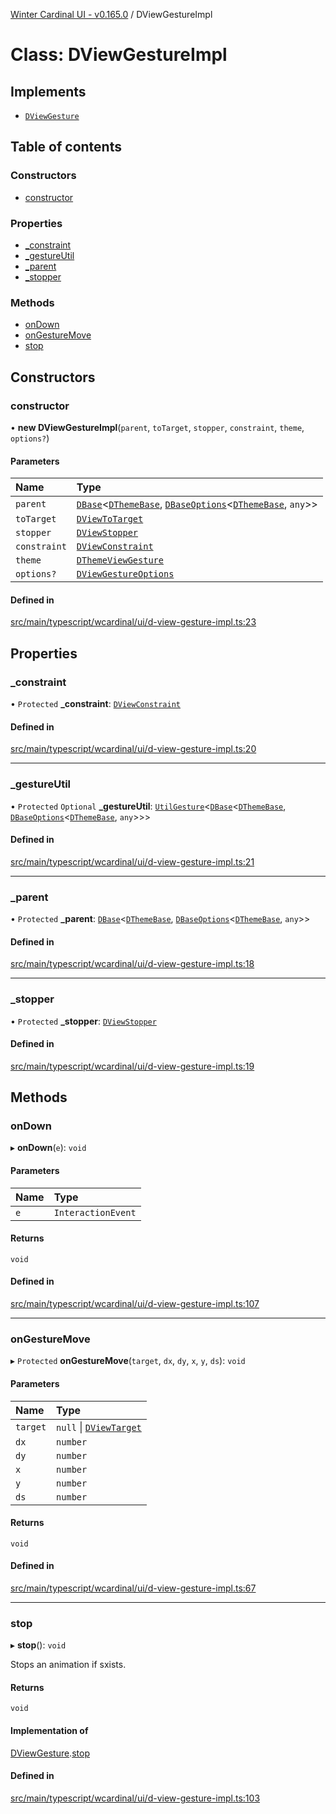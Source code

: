 [Winter Cardinal UI - v0.165.0](../index.md) / DViewGestureImpl

# Class: DViewGestureImpl

## Implements

- [`DViewGesture`](../interfaces/DViewGesture.md)

## Table of contents

### Constructors

- [constructor](DViewGestureImpl.md#constructor)

### Properties

- [\_constraint](DViewGestureImpl.md#_constraint)
- [\_gestureUtil](DViewGestureImpl.md#_gestureutil)
- [\_parent](DViewGestureImpl.md#_parent)
- [\_stopper](DViewGestureImpl.md#_stopper)

### Methods

- [onDown](DViewGestureImpl.md#ondown)
- [onGestureMove](DViewGestureImpl.md#ongesturemove)
- [stop](DViewGestureImpl.md#stop)

## Constructors

### constructor

• **new DViewGestureImpl**(`parent`, `toTarget`, `stopper`, `constraint`, `theme`, `options?`)

#### Parameters

| Name | Type |
| :------ | :------ |
| `parent` | [`DBase`](DBase.md)<[`DThemeBase`](../interfaces/DThemeBase.md), [`DBaseOptions`](../interfaces/DBaseOptions.md)<[`DThemeBase`](../interfaces/DThemeBase.md), `any`\>\> |
| `toTarget` | [`DViewToTarget`](../index.md#dviewtotarget) |
| `stopper` | [`DViewStopper`](../interfaces/DViewStopper.md) |
| `constraint` | [`DViewConstraint`](../index.md#dviewconstraint) |
| `theme` | [`DThemeViewGesture`](../interfaces/DThemeViewGesture.md) |
| `options?` | [`DViewGestureOptions`](../interfaces/DViewGestureOptions.md) |

#### Defined in

[src/main/typescript/wcardinal/ui/d-view-gesture-impl.ts:23](https://github.com/winter-cardinal/winter-cardinal-ui/blob/v0.165.0/src/main/typescript/wcardinal/ui/d-view-gesture-impl.ts#L23)

## Properties

### \_constraint

• `Protected` **\_constraint**: [`DViewConstraint`](../index.md#dviewconstraint)

#### Defined in

[src/main/typescript/wcardinal/ui/d-view-gesture-impl.ts:20](https://github.com/winter-cardinal/winter-cardinal-ui/blob/v0.165.0/src/main/typescript/wcardinal/ui/d-view-gesture-impl.ts#L20)

___

### \_gestureUtil

• `Protected` `Optional` **\_gestureUtil**: [`UtilGesture`](UtilGesture.md)<[`DBase`](DBase.md)<[`DThemeBase`](../interfaces/DThemeBase.md), [`DBaseOptions`](../interfaces/DBaseOptions.md)<[`DThemeBase`](../interfaces/DThemeBase.md), `any`\>\>\>

#### Defined in

[src/main/typescript/wcardinal/ui/d-view-gesture-impl.ts:21](https://github.com/winter-cardinal/winter-cardinal-ui/blob/v0.165.0/src/main/typescript/wcardinal/ui/d-view-gesture-impl.ts#L21)

___

### \_parent

• `Protected` **\_parent**: [`DBase`](DBase.md)<[`DThemeBase`](../interfaces/DThemeBase.md), [`DBaseOptions`](../interfaces/DBaseOptions.md)<[`DThemeBase`](../interfaces/DThemeBase.md), `any`\>\>

#### Defined in

[src/main/typescript/wcardinal/ui/d-view-gesture-impl.ts:18](https://github.com/winter-cardinal/winter-cardinal-ui/blob/v0.165.0/src/main/typescript/wcardinal/ui/d-view-gesture-impl.ts#L18)

___

### \_stopper

• `Protected` **\_stopper**: [`DViewStopper`](../interfaces/DViewStopper.md)

#### Defined in

[src/main/typescript/wcardinal/ui/d-view-gesture-impl.ts:19](https://github.com/winter-cardinal/winter-cardinal-ui/blob/v0.165.0/src/main/typescript/wcardinal/ui/d-view-gesture-impl.ts#L19)

## Methods

### onDown

▸ **onDown**(`e`): `void`

#### Parameters

| Name | Type |
| :------ | :------ |
| `e` | `InteractionEvent` |

#### Returns

`void`

#### Defined in

[src/main/typescript/wcardinal/ui/d-view-gesture-impl.ts:107](https://github.com/winter-cardinal/winter-cardinal-ui/blob/v0.165.0/src/main/typescript/wcardinal/ui/d-view-gesture-impl.ts#L107)

___

### onGestureMove

▸ `Protected` **onGestureMove**(`target`, `dx`, `dy`, `x`, `y`, `ds`): `void`

#### Parameters

| Name | Type |
| :------ | :------ |
| `target` | ``null`` \| [`DViewTarget`](../interfaces/DViewTarget.md) |
| `dx` | `number` |
| `dy` | `number` |
| `x` | `number` |
| `y` | `number` |
| `ds` | `number` |

#### Returns

`void`

#### Defined in

[src/main/typescript/wcardinal/ui/d-view-gesture-impl.ts:67](https://github.com/winter-cardinal/winter-cardinal-ui/blob/v0.165.0/src/main/typescript/wcardinal/ui/d-view-gesture-impl.ts#L67)

___

### stop

▸ **stop**(): `void`

Stops an animation if sxists.

#### Returns

`void`

#### Implementation of

[DViewGesture](../interfaces/DViewGesture.md).[stop](../interfaces/DViewGesture.md#stop)

#### Defined in

[src/main/typescript/wcardinal/ui/d-view-gesture-impl.ts:103](https://github.com/winter-cardinal/winter-cardinal-ui/blob/v0.165.0/src/main/typescript/wcardinal/ui/d-view-gesture-impl.ts#L103)
